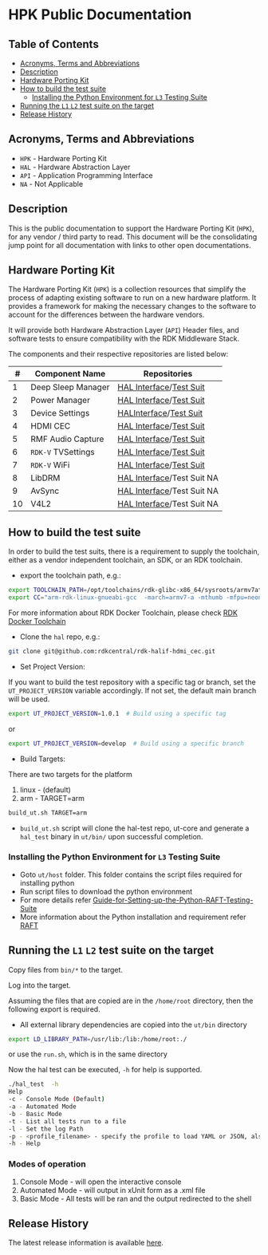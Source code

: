 # HPK Public Documentation

## Table of Contents

- [Acronyms, Terms and Abbreviations](#acronyms-terms-and-abbreviations)
- [Description](#description)
- [Hardware Porting Kit](#hardware-porting-kit)
- [How to build the test suite](#how-to-build-the-test-suite)
  - [Installing the Python Environment for `L3` Testing Suite](#installing-the-python-environment-for-l3-testing-suite)
- [Running the `L1` `L2` test suite on the target](#running-the-l1-l2-test-suite-on-the-target)
- [Release History](#release-history)

## Acronyms, Terms and Abbreviations

- `HPK` - Hardware Porting Kit
- `HAL` - Hardware Abstraction Layer
- `API` - Application Programming Interface
- `NA` - Not Applicable

## Description

This is the public documentation to support the Hardware Porting Kit (`HPK`), for any vendor / third party to read. This document will be the consolidating jump point for all documentation with links to other open documentations.

## Hardware Porting Kit

The Hardware Porting Kit (`HPK`) is a collection resources that simplify the process of adapting existing software to run on a new hardware platform. It provides a framework for making the necessary changes to the software to account for the differences between the hardware vendors.

It will provide both Hardware Abstraction Layer (`API`) Header files, and software tests to ensure compatibility with the RDK Middleware Stack.

The components and their respective repositories are listed below:

| #  | Component Name | Repositories |
| ---| ---------------| -------------|
| 1|Deep Sleep Manager|[HAL Interface](https://github.com/rdkcentral/rdk-halif-deepsleep_manager)/[Test Suit](https://github.com/rdkcentral/rdk-halif-test-deepsleep_manager)|
| 2|Power Manager|[HAL Interface](https://github.com/rdkcentral/rdk-halif-power_manager)/[Test Suit](https://github.com/rdkcentral/rdk-halif-test-power_manager)|
| 3|Device Settings|[HALInterface](https://github.com/rdkcentral/rdk-halif-device_settings)/[Test Suit](https://github.com/rdkcentral/rdk-halif-test-device_settings)|
| 4|HDMI CEC|[HAL Interface](https://github.com/rdkcentral/rdk-halif-hdmi_cec)/[Test Suit](https://github.com/rdkcentral/rdk-halif-test-hdmi_cec)|
| 5|RMF Audio Capture|[HAL Interface](https://github.com/rdkcentral/rdk-halif-rmf_audio_capture)/[Test Suit](https://github.com/rdkcentral/rdk-halif-test-rmf_audio_capture)|
| 6|`RDK-V` TVSettings|[HAL Interface](https://github.com/rdkcentral/rdkv-halif-tvsettings)/[Test Suit](https://github.com/rdkcentral/rdkv-halif-test-tvsettings)|
| 7|`RDK-V` WiFi|[HAL Interface](https://github.com/rdkcentral/rdkv-halif-wifi)/[Test Suit](https://github.com/rdkcentral/rdkv-halif-test-wifi)|
| 8|LibDRM|[HAL Interface](https://github.com/rdkcentral/rdk-halif-libdrm)/Test Suit NA|
| 9|AvSync|[HAL Interface](https://github.com/rdkcentral/rdk-halif-avsync)/Test Suit NA|
|10|V4L2|[HAL Interface](https://github.com/rdkcentral/rdk-halif-v4l2)/Test Suit NA|

## How to build the test suite

In order to build the test suits, there is a requirement to supply the toolchain, either as a vendor independent toolchain, an SDK, or an RDK toolchain.

- export the toolchain path, e.g.:

```bash
export TOOLCHAIN_PATH=/opt/toolchains/rdk-glibc-x86_64/sysroots/armv7at2hf-neon-rdk-linux-gnueabi
export CC="arm-rdk-linux-gnueabi-gcc  -march=armv7-a -mthumb -mfpu=neon -mfloat-abi=hard --sysroot=$TOOLCHAIN_PATH"
```

For more information about RDK Docker Toolchain, please check [RDK Docker Toolchain](https://github.com/rdkcentral/ut-core/wiki/FAQ:-RDK-Docker-Toolchain)

- Clone the `hal` repo, e.g.:

```bash
git clone git@github.com:rdkcentral/rdk-halif-hdmi_cec.git
```

- Set Project Version:

If you want to build the test repository with a specific tag or branch, set the `UT_PROJECT_VERSION` variable accordingly. If not set, the default main branch will be used.

```bash
export UT_PROJECT_VERSION=1.0.1  # Build using a specific tag
```

or

```bash
export UT_PROJECT_VERSION=develop  # Build using a specific branch
```

- Build Targets:

There are two targets for the platform

  1. linux - (default)
  2. arm - TARGET=arm

```bash
build_ut.sh TARGET=arm
```

- `build_ut.sh` script will clone the hal-test repo, ut-core and generate a `hal_test` binary in `ut/bin/` upon successful completion.

### Installing the Python Environment for `L3` Testing Suite

- Goto `ut/host` folder. This folder contains the script files required for installing python
- Run script files to download the python environment
- For more details refer [Guide-for-Setting-up-the-Python-RAFT-Testing-Suite](https://github.com/rdkcentral/ut-raft/wiki/Guide-for-Setting-up-the-Python-RAFT-Testing-Suite)
- More information about the Python installation and requirement refer [RAFT](https://github.com/rdkcentral/python_raft/?tab=readme-ov-file#installation)

## Running the `L1` `L2` test suite on the target

Copy files from `bin/*` to the target.

Log into the target.

Assuming the files that are copied are in the `/home/root` directory, then the following export is required.

- All external library dependencies are copied into the `ut/bin` directory

```bash
export LD_LIBRARY_PATH=/usr/lib:/lib:/home/root:./
```

or use the `run.sh`, which is in the same directory

Now the hal test can be executed, `-h` for help is supported.

```bash
./hal_test  -h
Help
-c - Console Mode (Default)
-a - Automated Mode
-b - Basic Mode
-t - List all tests run to a file
-l - Set the log Path
-p - <profile_filename> - specify the profile to load YAML or JSON, also used by kvp_assert
-h - Help
```

### Modes of operation

1. Console Mode - will open the interactive console
2. Automated Mode - will output in xUnit form as a .xml file
3. Basic Mode - All tests will be ran and the output redirected to the shell

## Release History

The latest release information is available [here](./RELEASE.md "Release History").
